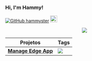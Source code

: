 ### Hi, I'm Hammy!

[![GitHub hammyster](https://img.shields.io/github/followers/hammyster?label=follow&style=social)](https://github.com/hammyster)
<a href="https://discord.bio/p/hammyster" target="_blank"><img width="22px" src="https://logodownload.org/wp-content/uploads/2017/11/discord-logo-icone.png"></img></a>

<p style="text-align: center;"align="center"><a href="https://github.com/hammyster?tab=repositories"><img align="center" src="https://github-readme-stats.vercel.app/api/top-langs/?username=hammyster&layout=compact&show_icons=true&theme=tokyonight" /></a>
  
<table>
<thead>
<tr>
<th>Projetos</th>
<th>Tags</th>
</tr>
</thead>
<tbody>
<tr>
<td><a href="https://github.com/apr3ndi5/Logitech-CVE"><strong>Manage Edge App</strong></a></td>
<td><a target="_blank" rel="noopener noreferrer" href="https://github.com/hammyster/manage-edge"><img src="https://img.shields.io/badge/-C%23-blue" data-canonical-src="https://img.shields.io/badge/-C%23-blue" style="max-width:100%;"></a></td>
</tr>
<tr>
</tbody>
</table>

</p>
  


